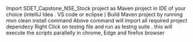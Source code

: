 Import SDET_Capstone_NSE_Stock project as Maven project in IDE of your choice (intelliJ Idea . VS code or eclipse )
Build Maven project by running mvn clean install command 
Above command will import all required project dependecy 
Right Click on testng file and run as testng suite . this will execute the scripts parallelly in chrome, Edge and firefox browser
